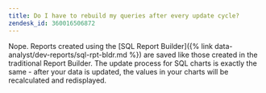 ```yaml
---
title: Do I have to rebuild my queries after every update cycle?
zendesk_id: 360016506872
---
```


Nope. Reports created using the [SQL Report Builder]({% link data-analyst/dev-reports/sql-rpt-bldr.md %}) are saved like those created in the traditional Report Builder. The update process for SQL charts is exactly the same - after your data is updated, the values in your charts will be recalculated and redisplayed.
